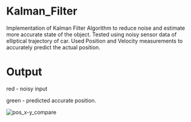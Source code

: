 # Kalman_Filter
Implementation of Kalman Filter Algorithm to reduce noise and estimate more accurate state of the object.
Tested using noisy sensor data of elliptical trajectory of car.
Used Position and Velocity measurements to accurately predict the actual position.

# Output 
red - noisy input

green - predicted accurate position.

![pos_x-y_compare](https://user-images.githubusercontent.com/106699115/207876111-3b6f05fc-af75-42d4-8017-4ecc715f3815.png)

